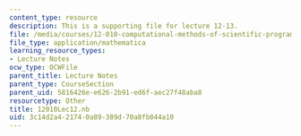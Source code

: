 ```yaml
---
content_type: resource
description: This is a supporting file for lecture 12-13.
file: /media/courses/12-010-computational-methods-of-scientific-programming-fall-2011/3c14d2a421740a89389d70a8fb044a10_12010Lec12.nb
file_type: application/mathematica
learning_resource_types:
- Lecture Notes
ocw_type: OCWFile
parent_title: Lecture Notes
parent_type: CourseSection
parent_uid: 5816426e-e626-2b91-ed6f-aec27f48aba8
resourcetype: Other
title: 12010Lec12.nb
uid: 3c14d2a4-2174-0a89-389d-70a8fb044a10
---
```

